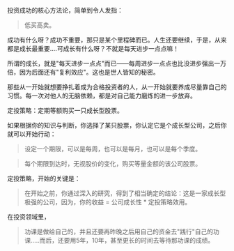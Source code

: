 
投资成功的核心方法论，简单到令人发指：
> 低买高卖。

成功有什么呀？成功不重要，那只是某个里程碑而已。人生还要继续，于是，从来都是成长最重要....可成长有什么呀？不就是每天进步一点点嘛！

所谓的成长，就是"每天进步一点点"而已——每周进步一点点也比没进步强出一万倍，因为后面还有"复利效应"。这也是世人皆知的秘密。

那些从一开始就想要挣扎着成为合格投资者的人，从一开始就要养成尽量靠自己的习惯。每一次对他人的无脑依赖，都是对自己能力磨炼的进一步放弃。

定投策略：定期等额购买一只成长型股票。

如果根据你的知识与判断，你选择了某只股票，你认定它是个成长型公司，之后你就可以开始行动：
> 设定一个期限，可以是每周，也可以是每月，也可以是每个季度。

> 每个期限到达时，无视股价的变化，购买等量金额的该公司股票。


定投策略，开始的关键是：
> 在开始之前，你通过深入的研究，得到了相当确定的结论：这是一家成长型极强的公司，因为，你的收益 = 公司成长性 * 定投策略效用。

在投资领域里，
> 功课是做给自己的，并且还要再昨晚之后用自己的资金去"践行"自己的功课.....而后，还要用5年，10年，甚至更长的时间去等待那功课的成绩。


